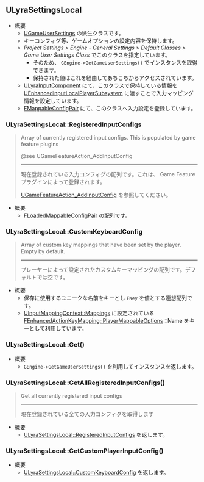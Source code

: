 ## ULyraSettingsLocal

* 概要
	* [UGameUserSettings] の派生クラスです。
	* キーコンフィグ等、ゲームオプションの設定内容を保持します。
	* *Project Settings > Engine - General Settings > Default Classes > Game User Settings Class* でこのクラスを指定しています。
		* そのため、  `GEngine->GetGameUserSettings()` でインスタンスを取得できます。
		* 保持された値はこれを経由してあちこちからアクセスされています。
	* [ULyraInputComponent] にて、このクラスで保持している情報を [UEnhancedInputLocalPlayerSubsystem] に渡すことで入力マッピング情報を設定しています。
	* [FMappableConfigPair] にて、このクラスへ入力設定を登録しています。


### ULyraSettingsLocal::RegisteredInputConfigs

> Array of currently registered input configs. This is populated by game feature plugins
> 
> @see UGameFeatureAction_AddInputConfig
> 
> ----
> 現在登録されている入力コンフィグの配列です。これは、 Game Feature プラグインによって登録されます。
> 
> [UGameFeatureAction_AddInputConfig] を参照してください。

* 概要
	* [FLoadedMappableConfigPair] の配列です。

### ULyraSettingsLocal::CustomKeyboardConfig

> Array of custom key mappings that have been set by the player. Empty by default.  
> 
> ----
> プレーヤーによって設定されたカスタムキーマッピングの配列です。デフォルトでは空です。  

* 概要
	* 保存に使用するユニークな名前をキーとし `FKey` を値とする連想配列です。
	* [UInputMappingContext::Mappings] に設定されている [FEnhancedActionKeyMapping::PlayerMappableOptions] ::Name をキーとして利用しています。	

### ULyraSettingsLocal::Get()

* 概要
	* `GEngine->GetGameUserSettings()` を利用してインスタンスを返します。

### ULyraSettingsLocal::GetAllRegisteredInputConfigs()

> Get all currently registered input configs
> 
> ----
> 現在登録されている全ての入力コンフィグを取得します

* 概要
	* [ULyraSettingsLocal::RegisteredInputConfigs] を返します。

### ULyraSettingsLocal::GetCustomPlayerInputConfig()

* 概要
	* [ULyraSettingsLocal::CustomKeyboardConfig] を返します。



<!--- ページ内のリンク --->

<!--- 自前の画像へのリンク --->

<!--- generated --->
[ULyraSettingsLocal::RegisteredInputConfigs]: #ulyrasettingslocalregisteredinputconfigs
[ULyraSettingsLocal::CustomKeyboardConfig]: #ulyrasettingslocalcustomkeyboardconfig
[FMappableConfigPair]: ../../Lyra/GameFeature/FMappableConfigPair.md#fmappableconfigpair
[UGameFeatureAction_AddInputConfig]: ../../Lyra/GameFeature/UGameFeatureAction_AddInputConfig.md#ugamefeatureactionaddinputconfig
[FLoadedMappableConfigPair]: ../../Lyra/Input/FLoadedMappableConfigPair.md#floadedmappableconfigpair
[ULyraInputComponent]: ../../Lyra/Input/ULyraInputComponent.md#ulyrainputcomponent
[UGameUserSettings]: ../../UE/GameFramework/UGameUserSettings.md#ugameusersettings
[FEnhancedActionKeyMapping::PlayerMappableOptions]: ../../UE/Input/FEnhancedActionKeyMapping.md#fenhancedactionkeymappingplayermappableoptions
[UEnhancedInputLocalPlayerSubsystem]: ../../UE/Input/UEnhancedInputLocalPlayerSubsystem.md#uenhancedinputlocalplayersubsystem
[UInputMappingContext::Mappings]: ../../UE/Input/UInputMappingContext.md#uinputmappingcontextmappings
